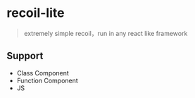 # recoil-lite
> extremely simple recoil，run in any react like framework

## Support
- Class Component
- Function Component
- JS